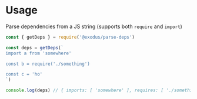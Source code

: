 # Usage

Parse dependencies from a JS string (supports both `require` and `import`)

```js
const { getDeps } = require('@exodus/parse-deps')

const deps = getDeps(`
import a from 'somewhere'

const b = require('./something')

const c = 'ho'
`)

console.log(deps) // { imports: [ 'somewhere' ], requires: [ './something' ] }s
```
